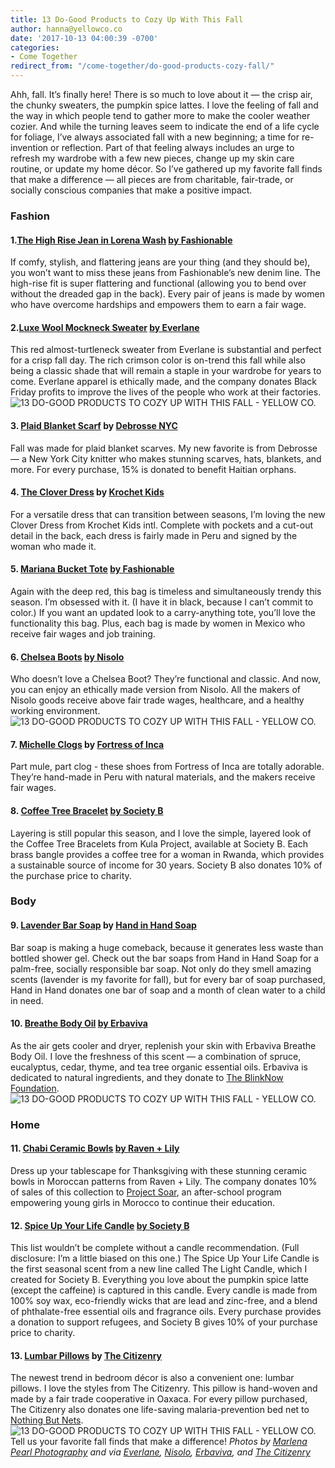 ```yaml
---
title: 13 Do-Good Products to Cozy Up With This Fall
author: hanna@yellowco.co
date: '2017-10-13 04:00:39 -0700'
categories:
- Come Together
redirect_from: "/come-together/do-good-products-cozy-fall/"
---
```


Ahh, fall. It’s finally here! There is so much to love about it — the crisp air, the chunky sweaters, the pumpkin spice lattes. I love the feeling of fall and the way in which people tend to gather more to make the cooler weather cozier. And while the turning leaves seem to indicate the end of a life cycle for foliage, I’ve always associated fall with a new beginning; a time for re-invention or reflection. Part of that feeling always includes an urge to refresh my wardrobe with a few new pieces, change up my skin care routine, or update my home décor. So I’ve gathered up my favorite fall finds that make a difference — all pieces are from charitable, fair-trade, or socially conscious companies that make a positive impact.

### Fashion

#### 1.[The High Rise Jean in Lorena Wash](https://www.livefashionable.com/collections/denim/products/the-high-rise-lorena-wash) [by Fashionable](https://www.livefashionable.com/)

If comfy, stylish, and flattering jeans are your thing (and they should be), you won’t want to miss these jeans from Fashionable’s new denim line. The high-rise fit is super flattering and functional (allowing you to bend over without the dreaded gap in the back). Every pair of jeans is made by women who have overcome hardships and empowers them to earn a fair wage.

#### 2.[Luxe Wool Mockneck Sweater](https://www.everlane.com/products/womens-luxe-wool-crop-mockneck-crimson?collection=womens-sweaters) [by Everlane](https://www.everlane.com/)

This red almost-turtleneck sweater from Everlane is substantial and perfect for a crisp fall day. The rich crimson color is on-trend this fall while also being a classic shade that will remain a staple in your wardrobe for years to come. Everlane apparel is ethically made, and the company donates Black Friday profits to improve the lives of the people who work at their factories. ![13 DO-GOOD PRODUCTS TO COZY UP WITH THIS FALL - YELLOW CO.](http://yellowco.co/wp-content/uploads/2017/10/5f714142_adaa.jpg)

#### 3\. [Plaid Blanket Scarf](https://www.etsy.com/listing/506539088/blanket-scarf-plaid-oversized-poncho?ref=shop_home_active_24) by [Debrosse NYC](https://www.etsy.com/shop/DeBrosseNYC?ref=l2-shopheader-name)

Fall was made for plaid blanket scarves. My new favorite is from Debrosse — a New York City knitter who makes stunning scarves, hats, blankets, and more. For every purchase, 15% is donated to benefit Haitian orphans.

#### 4\. [The Clover Dress](https://www.krochetkids.org/shop/clover-dress/) by [Krochet Kids](https://www.krochetkids.org/)

For a versatile dress that can transition between seasons, I’m loving the new Clover Dress from Krochet Kids intl. Complete with pockets and a cut-out detail in the back, each dress is fairly made in Peru and signed by the woman who made it.

#### 5\. [Mariana Bucket Tote](https://www.livefashionable.com/collections/leather/products/mariana-bucket-tote?variant=68062314520) [by Fashionable](https://www.livefashionable.com/)

Again with the deep red, this bag is timeless and simultaneously trendy this season. I’m obsessed with it. (I have it in black, because I can’t commit to color.) If you want an updated look to a carry-anything tote, you’ll love the functionality this bag. Plus, each bag is made by women in Mexico who receive fair wages and job training.

#### **6.** [Chelsea Boots](https://nisolo.com/products/womens-chelsea-boot-black) [by Nisolo](https://nisolo.com/)

Who doesn’t love a Chelsea Boot? They’re functional and classic. And now, you can enjoy an ethically made version from Nisolo. All the makers of Nisolo goods receive above fair trade wages, healthcare, and a healthy working environment. ![13 DO-GOOD PRODUCTS TO COZY UP WITH THIS FALL - YELLOW CO.](http://yellowco.co/wp-content/uploads/2017/10/6_ChelseaBoots_Nisolo.jpg)

#### 7\. [Michelle Clogs](https://www.fortressofinca.com/michelle-steel-grey/) by [Fortress of Inca](https://www.fortressofinca.com/)

Part mule, part clog - these shoes from Fortress of Inca are totally adorable. They’re hand-made in Peru with natural materials, and the makers receive fair wages.

#### 8\. [Coffee Tree Bracelet](https://www.societyb.com/products/coffee-tree-bracelet) [by Society B](https://www.societyb.com/)

Layering is still popular this season, and I love the simple, layered look of the Coffee Tree Bracelets from Kula Project, available at Society B. Each brass bangle provides a coffee tree for a woman in Rwanda, which provides a sustainable source of income for 30 years. Society B also donates 10% of the purchase price to charity.

### **Body**

#### 9\. [Lavender Bar Soap](https://www.handinhandsoap.com/collections/bar-soap/products/lavender-bar-soap-1) by [Hand in Hand Soap](https://www.handinhandsoap.com/)

Bar soap is making a huge comeback, because it generates less waste than bottled shower gel. Check out the bar soaps from Hand in Hand Soap for a palm-free, socially responsible bar soap. Not only do they smell amazing scents (lavender is my favorite for fall), but for every bar of soap purchased, Hand in Hand donates one bar of soap and a month of clean water to a child in need.

#### 10\. [Breathe Body Oil](https://erbaviva.com/collections/personal-care-spa/products/breathe-body-oil) [by Erbaviva](https://erbaviva.com/)

As the air gets cooler and dryer, replenish your skin with Erbaviva Breathe Body Oil. I love the freshness of this scent — a combination of spruce, eucalyptus, cedar, thyme, and tea tree organic essential oils. Erbaviva is dedicated to natural ingredients, and they donate to [The BlinkNow Foundation](http://www.blinknow.org/). ![13 DO-GOOD PRODUCTS TO COZY UP WITH THIS FALL - YELLOW CO.](http://yellowco.co/wp-content/uploads/2017/10/10_BreatheBodyOil_Erbaviva.jpg)

### **Home**

#### 11\. [Chabi Ceramic Bowls](https://www.ravenandlily.com/chabi-ceramic-bowl/) [by Raven + Lily](https://www.ravenandlily.com/)

Dress up your tablescape for Thanksgiving with these stunning ceramic bowls in Moroccan patterns from Raven + Lily. The company donates 10% of sales of this collection to [Project Soar](http://www.projectsoarmorocco.org/), an after-school program empowering young girls in Morocco to continue their education.

#### 12\. [Spice Up Your Life Candle](https://www.societyb.com/collections/the-light-candle) [by Society B](https://www.societyb.com/)

This list wouldn’t be complete without a candle recommendation. (Full disclosure: I’m a little biased on this one.) The Spice Up Your Life Candle is the first seasonal scent from a new line called The Light Candle, which I created for Society B. Everything you love about the pumpkin spice latte (except the caffeine) is captured in this candle. Every candle is made from 100% soy wax, eco-friendly wicks that are lead and zinc-free, and a blend of phthalate-free essential oils and fragrance oils. Every purchase provides a donation to support refugees, and Society B gives 10% of your purchase price to charity.

#### 13\. [Lumbar Pillows](https://www.the-citizenry.com/collections/pillows/products/madera-lumbar-pillow) by [The Citizenry](https://www.the-citizenry.com/)

The newest trend in bedroom décor is also a convenient one: lumbar pillows. I love the styles from The Citizenry. This pillow is hand-woven and made by a fair trade cooperative in Oaxaca. For every pillow purchased, The Citizenry also donates one life-saving malaria-prevention bed net to [Nothing But Nets](https://nothingbutnets.net/). ![13 DO-GOOD PRODUCTS TO COZY UP WITH THIS FALL - YELLOW CO.](http://yellowco.co/wp-content/uploads/2017/10/TheCitizerny_Holiday2016_OmbreLumbar_4_1024x1024.jpg) Tell us your favorite fall finds that make a difference! _Photos by [Marlena Pearl Photography](https://www.marlenapearlphotography.com/) and via [Everlane](https://www.everlane.com/), [Nisolo](https://nisolo.com/), [Erbaviva](https://erbaviva.com/), and [The Citizenry](https://www.the-citizenry.com/)_[](https://www.instagram.com/society_b/)
